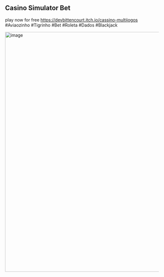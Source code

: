 ## Casino Simulator Bet
play now for free https://devbittencourt.itch.io/cassino-multijogos #Aviaozinho #Tigrinho #Bet #Roleta #Dados #Blackjack
  
<img width="1592" height="784" alt="image" src="https://github.com/user-attachments/assets/46c7511b-ec4f-4033-873c-4b7937b0e99b" />

  
